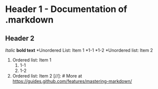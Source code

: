 # Header 1 - Documentation of .markdown
## Header 2
*Italic*
**bold text**
*Unordered List: Item 1
	*1-1
	*1-2
*Unordered list: Item 2
1. Ordered list: Item 1
	1. 1-1
	2. 1-2
1. Ordered list: Item 2
[//]: # More at https://guides.github.com/features/mastering-markdown/